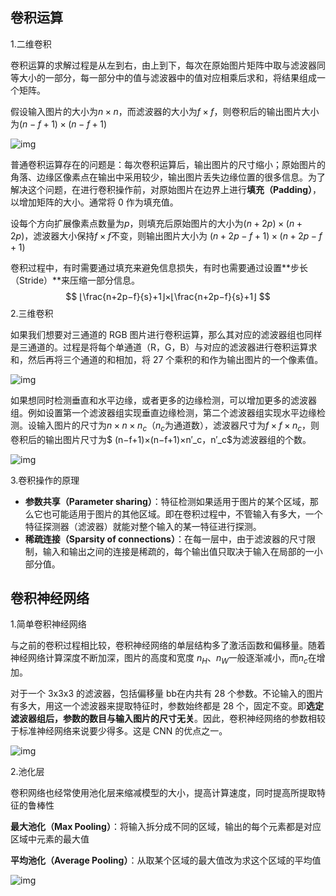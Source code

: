 ## 卷积运算

1.二维卷积

卷积运算的求解过程是从左到右，由上到下，每次在原始图片矩阵中取与滤波器同等大小的一部分，每一部分中的值与滤波器中的值对应相乘后求和，将结果组成一个矩阵。

假设输入图片的大小为$n×n$，而滤波器的大小为$f×f$，则卷积后的输出图片大小为$(n−f+1)×(n−f+1)$

![img](http://www.ai-start.com/dl2017/images/f889ad7011738a23d78070e8ed2df04e.png)

普通卷积运算存在的问题是：每次卷积运算后，输出图片的尺寸缩小；原始图片的角落、边缘区像素点在输出中采用较少，输出图片丢失边缘位置的很多信息。为了解决这个问题，在进行卷积操作前，对原始图片在边界上进行**填充（Padding）**，以增加矩阵的大小。通常将 0 作为填充值。

设每个方向扩展像素点数量为$p$，则填充后原始图片的大小为$(n+2p)×(n+2p)$，滤波器大小保持$f×f$不变，则输出图片大小为 $(n+2p−f+1)×(n+2p−f+1)$

卷积过程中，有时需要通过填充来避免信息损失，有时也需要通过设置**步长（Stride）**来压缩一部分信息。
$$
⌊\frac{n+2p−f}{s}+1⌋×⌊\frac{n+2p−f}{s}+1⌋
$$
2.三维卷积

如果我们想要对三通道的 RGB 图片进行卷积运算，那么其对应的滤波器组也同样是三通道的。过程是将每个单通道（R，G，B）与对应的滤波器进行卷积运算求和，然后再将三个通道的和相加，将 27 个乘积的和作为输出图片的一个像素值。

![img](http://www.ai-start.com/dl2017/images/d148c3dd7ce9e6d7e29c02c483298842.png)

如果想同时检测垂直和水平边缘，或者更多的边缘检测，可以增加更多的滤波器组。例如设置第一个滤波器组实现垂直边缘检测，第二个滤波器组实现水平边缘检测。设输入图片的尺寸为$n×n×n_c$（$n_c$为通道数），滤波器尺寸为$f×f×n_c$，则卷积后的输出图片尺寸为$ (n−f+1)×(n−f+1)×n′_c$，$n′_c$为滤波器组的个数。

![img](http://www.ai-start.com/dl2017/images/794b25829ae809f93ac69f81eee79cd1.png)

3.卷积操作的原理

- **参数共享（Parameter sharing）**：特征检测如果适用于图片的某个区域，那么它也可能适用于图片的其他区域。即在卷积过程中，不管输入有多大，一个特征探测器（滤波器）就能对整个输入的某一特征进行探测。
- **稀疏连接（Sparsity of connections）**：在每一层中，由于滤波器的尺寸限制，输入和输出之间的连接是稀疏的，每个输出值只取决于输入在局部的一小部分值。

## 卷积神经网络

1.简单卷积神经网络

与之前的卷积过程相比较，卷积神经网络的单层结构多了激活函数和偏移量。随着神经网络计算深度不断加深，图片的高度和宽度 $n_H$、$n_W$一般逐渐减小，而$n_c$在增加。

对于一个 3x3x3 的滤波器，包括偏移量 bb在内共有 28 个参数。不论输入的图片有多大，用这一个滤波器来提取特征时，参数始终都是 28 个，固定不变。即**选定滤波器组后，参数的数目与输入图片的尺寸无关**。因此，卷积神经网络的参数相较于标准神经网络来说要少得多。这是 CNN 的优点之一。

![img](http://www.ai-start.com/dl2017/images/0c09c238ff2bcda0ddd9405d1a60b325.png)

2.池化层

卷积网络也经常使用池化层来缩减模型的大小，提高计算速度，同时提高所提取特征的鲁棒性

**最大池化（Max Pooling）**：将输入拆分成不同的区域，输出的每个元素都是对应区域中元素的最大值

**平均池化（Average Pooling）**：从取某个区域的最大值改为求这个区域的平均值

![img](http://www.ai-start.com/dl2017/images/ac42ede86634922acf4d34b12025b34f.png)